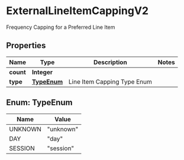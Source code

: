 

# ExternalLineItemCappingV2

Frequency Capping for a Preferred Line Item

## Properties

| Name | Type | Description | Notes |
|------------ | ------------- | ------------- | -------------|
|**count** | **Integer** |  |  |
|**type** | [**TypeEnum**](#TypeEnum) | Line Item Capping Type Enum |  |



## Enum: TypeEnum

| Name | Value |
|---- | -----|
| UNKNOWN | &quot;unknown&quot; |
| DAY | &quot;day&quot; |
| SESSION | &quot;session&quot; |



